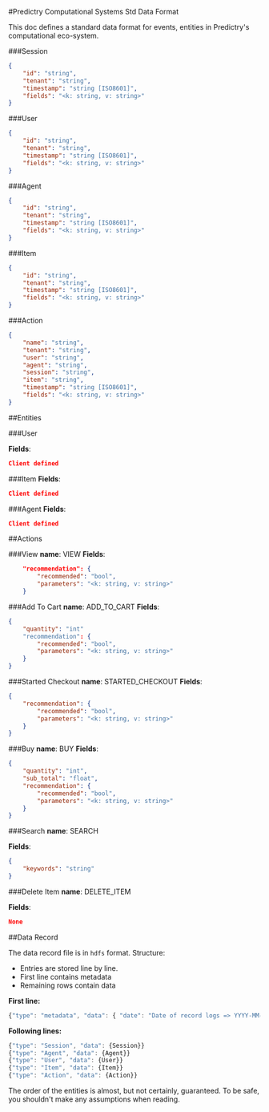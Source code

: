 #Predictry Computational Systems Std Data Format

This doc defines a standard data format for events, entities in Predictry's computational eco-system.

###Session
```JSON
{
	"id": "string",
	"tenant": "string",
	"timestamp": "string [ISO8601]",
	"fields": "<k: string, v: string>"
}
```

###User
```JSON
{
	"id": "string",
	"tenant": "string",
	"timestamp": "string [ISO8601]",
	"fields": "<k: string, v: string>"
}
```

###Agent
```JSON
{
	"id": "string",
	"tenant": "string",
	"timestamp": "string [ISO8601]",
	"fields": "<k: string, v: string>"
}
```

###Item
```JSON
{
	"id": "string",
	"tenant": "string",
	"timestamp": "string [ISO8601]",
	"fields": "<k: string, v: string>"
}
```


###Action
```JSON
{
	"name": "string",
	"tenant": "string",
	"user": "string",
	"agent": "string",
	"session": "string",
	"item": "string",
	"timestamp": "string [ISO8601]",
	"fields": "<k: string, v: string>"
}
```

##Entities

###User

**Fields**:
```JSON
Client defined
```

###Item
**Fields**:
```JSON
Client defined
```

###Agent
**Fields**:
```JSON
Client defined
```

##Actions

###View
**name**: VIEW
**Fields**:
```JSON
	"recommendation": {
		"recommended": "bool",
		"parameters": "<k: string, v: string>"
	}
```

###Add To Cart
**name**: ADD_TO_CART
**Fields**:
```JSON
{
	"quantity": "int"
	"recommendation": {
		"recommended": "bool",
		"parameters": "<k: string, v: string>"
	}	
}
```

###Started Checkout
**name**: STARTED_CHECKOUT
**Fields**:
```JSON
{
	"recommendation": {
		"recommended": "bool",
		"parameters": "<k: string, v: string>"
	}	
}
```

###Buy
**name**: BUY
**Fields**:
```JSON
{
	"quantity": "int",
	"sub_total": "float",
	"recommendation": {
		"recommended": "bool",
		"parameters": "<k: string, v: string>"
	}
}
```


###Search
**name**: SEARCH

**Fields**:
```JSON
{
	"keywords": "string"
}
```

###Delete Item
**name**: DELETE_ITEM

**Fields**:
```JSON
None
```

##Data Record

The data record file is in `hdfs` format. Structure:

  - Entries are stored line by line.
  - First line contains metadata
  - Remaining rows contain data

**First line:**
```Javascript
{"type": "metadata", "data": { "date": "Date of record logs => YYYY-MM-DD:str", "hour": "Hour of record logs => hh:int", "processed": "Timestamp of when the log was processed:ISO8601:YYYY-MM-DD HH:MM:SS"}}
```

**Following lines:**

```Javascript
{"type": "Session", "data": {Session}}
{"type": "Agent", "data": {Agent}}
{"type": "User", "data": {User}}
{"type": "Item", "data": {Item}}
{"type": "Action", "data": {Action}}
```

The order of the entities is almost, but not certainly, guaranteed. To be safe, you shouldn't make any assumptions when reading.